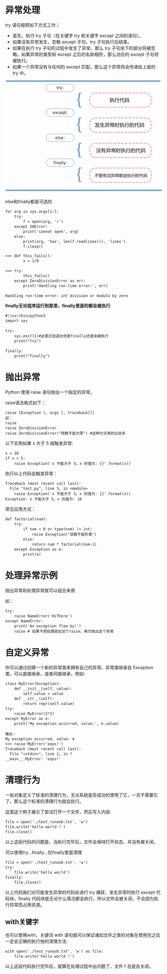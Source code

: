 # 异常处理

try 语句按照如下方式工作；

- 首先，执行 try 子句（在关键字 try 和关键字 except 之间的语句）。
- 如果没有异常发生，忽略 except 子句，try 子句执行后结束。
- 如果在执行 try 子句的过程中发生了异常，那么 try 子句余下的部分将被忽略。如果异常的类型和 except 之后的名称相符，那么对应的 except 子句将被执行。
- 如果一个异常没有与任何的 except 匹配，那么这个异常将会传递给上层的 try 中。

![img](9、异常.assets/try_except_else_finally.png)

else和finally都是可选的

```
for arg in sys.argv[1:]:
    try:
        f = open(arg, 'r')
    except IOError:
        print('cannot open', arg)
    else:
        print(arg, 'has', len(f.readlines()), 'lines')
        f.close()
```

```
>>> def this_fails():
        x = 1/0
   
>>> try:
        this_fails()
    except ZeroDivisionError as err:
        print('Handling run-time error:', err)
   
Handling run-time error: int division or modulo by zero
```

**finally无论程序运行到那里，finally里面的都会被执行**

```
#!/usr/bin/python3
import sys

try:
    sys.exit(1)#这里已经退出但是finally还是会被执行
    print("try")
    
finally:
    print("finally")
```





# 抛出异常

Python 使用 raise 语句抛出一个指定的异常。

raise语法格式如下：

```
raise [Exception [, args [, traceback]]]
如：
raise
raise ZeroDivisionError
raise ZeroDivisionError("除数不能为零") #这种方式用的比较多
```

以下实例如果 x 大于 5 就触发异常:

```
x = 10
if x > 5:
	raise Exception('x 不能大于 5。x 的值为: {}'.format(x))
```

执行以上代码会触发异常：

```
Traceback (most recent call last):
  File "test.py", line 3, in <module>
    raise Exception('x 不能大于 5。x 的值为: {}'.format(x))
Exception: x 不能大于 5。x 的值为: 10
```

常见应用方式：

```
def factorial(num):
    try:
        if num < 0 or type(num) != int:
            raise Exception("该数不能阶乘")
    	else:
            return num * factorial(num-1)
    except Exception as e:
        print(e)

```





# 处理异常示例

抛出异常和处理异常就可以组合来用

如：

```
try:
    raise NameError('HiThere')
except NameError:
    print('An exception flew by!')
   	raise # 如果不想处理就在加个raise，再次抛出这个异常
```



# 自定义异常

你可以通过创建一个新的异常类来拥有自己的异常。异常类继承自 Exception 类，可以直接继承，或者间接继承，例如:

```
class MyError(Exception):
	def __init__(self, value):
		self.value = value
	def __str__(self):
		return repr(self.value)
try:
	raise MyError(2*2)
except MyError as e:
	print('My exception occurred, value:', e.value)

输出：
My exception occurred, value: 4
>>> raise MyError('oops!')
Traceback (most recent call last):
  File "<stdin>", line 1, in ?
__main__.MyError: 'oops!'
```



# 清理行为

一些对象定义了标准的清理行为，无论系统是否成功的使用了它，一旦不需要它了，那么这个标准的清理行为就会执行。

这面这个例子展示了尝试打开一个文件，然后写入内容:

```
file = open('./test_runoob.txt', 'w')
file.write('hello world !')
file.close()
```

以上这段代码的问题是，当执行完毕后，文件会保持打开状态，并没有被关闭。

可以使用try...finally...在finally里面清理

```
file = open('./test_runoob.txt', 'w')
try:
    file.write('hello world')
finally:
    file.close()
```

以上代码我们对可能发生异常的代码处进行 try 捕获，发生异常时执行 except 代码块，finally 代码块是无论什么情况都会执行，所以文件会被关闭，不会因为执行异常而占用资源。

## with关键字

也可以使用with，关键词 with 语句就可以保证诸如文件之类的对象在使用完之后一定会正确的执行他的清理方法:

```
with open('./test_runoob.txt', 'w') as file:
    file.write('hello world !')
```

以上这段代码执行完毕后，就算在处理过程中出问题了，文件 f 总是会关闭。









































